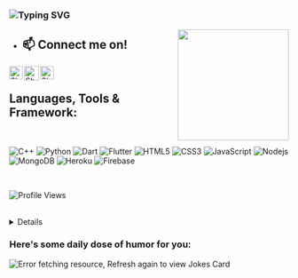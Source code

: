 

 ### ![Typing SVG](https://readme-typing-svg.herokuapp.com?font=Robota&color=edf4f7&vCenter=true&lines=Hey+👋,+I'm+Shatakshi)
<img align="right" src="https://avatarfiles.alphacoders.com/157/thumb-1920-15796.jpg" width="200" heigth="200" style="max-width:100%;">

-  <h2>📫 Connect me on! </h2>
<p align="left">
 
   <a href="https://www.linkedin.com/in/shatakshi-singh-5b750b18b/">
    <img align="left" alt="Shatakshi Singh | Linkedin" width="24px" src="https://github.com/TheDudeThatCode/TheDudeThatCode/blob/master/Assets/Linkedin.svg" />
  </a>
   <a href="mailto:ss8664@srmist.edu.in">
    <img align="left" alt=" Shatakshi Singh| Gmail" width="26px" src="https://github.com/TheDudeThatCode/TheDudeThatCode/blob/master/Assets/Gmail.svg" />
  </a>
  <a href="https://www.instagram.com/s.shatakshi/">
    <img align="left" alt="Shatakshi Singh | Instagram" width="24px" src="https://github.com/TheDudeThatCode/TheDudeThatCode/blob/master/Assets/Instagram.svg" />
  </a>


</p>


<br>
<h2> Languages, Tools & Framework:</h2>

<br>

![C++](https://img.shields.io/badge/C%2B%2B-05122A?style=flat-square&logo=C%2B%2B&logoColor=00599C")
![Python](https://img.shields.io/badge/-Python-05122A?style=flat-square&logo=Python&logoColor=00599C)
![Dart](https://img.shields.io/badge/-Dart-05122A?style=flat-square&logo=Dart&logoColor=00599C)
![Flutter](https://img.shields.io/badge/-Flutter-05122A?style=flat-square&logo=Flutter&logoColor=00599C)
![HTML5](https://img.shields.io/badge/-HTML5-05122A?style=flat-square&logo=html5&logoColor=00599C)
![CSS3](https://img.shields.io/badge/-CSS3-05122A?style=flat-square&logo=css3&logoColor=00599C)
![JavaScript](https://img.shields.io/badge/-JavaScript-05122A?style=flat-square&logo=javascript&logoColor=00599C)
![Nodejs](https://img.shields.io/badge/-Nodejs-05122A?style=flat-square&logo=Node.js&logoColor=00599C)
![MongoDB](https://img.shields.io/badge/-MongoDB-05122A?style=flat-square&logo=mongodb&logoColor=00599C)
![Heroku](https://img.shields.io/badge/-Heroku-05122A?style=flat-square&logo=heroku&logoColor=00599C)
![Firebase](https://img.shields.io/badge/Firebase-05122A?style=flat&logo=firebase&logoColor=00599C)

<br>

![Profile Views](https://komarev.com/ghpvc/?username=Shatakshi-Singh&color=brightgreen)

<br>


<details>
<br>
 
[![Shatakshi's github stats](https://github-readme-stats.vercel.app/api?username=shatakshi-singh&theme=tokyonight)](https://github.com/shatakshi-singh/github-readme-stats)
 
<img align="center" src="https://github-readme-streak-stats.herokuapp.com/?user=Shatakshi-Singh&theme=tokyonight_duo" alt="Shatakshi-Singh" />
<br>
<img align="center" height="400" width="860" src="https://activity-graph.herokuapp.com/graph?username=Shatakshi-Singh&theme=react-dark"/>
</details>


<h3 align ='left'> Here's some daily dose of humor for you: </h3>
<img  align ='center' src="https://readme-jokes.vercel.app/api" alt="Error fetching resource, Refresh again to view Jokes Card" />








